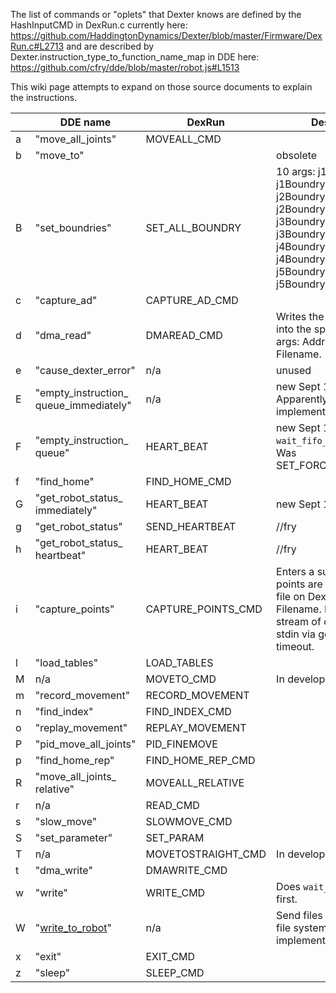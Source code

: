 The list of commands or "oplets" that Dexter knows are defined by the HashInputCMD in DexRun.c currently here:
https://github.com/HaddingtonDynamics/Dexter/blob/master/Firmware/DexRun.c#L2713
and are described by Dexter.instruction_type_to_function_name_map in DDE here:
https://github.com/cfry/dde/blob/master/robot.js#L1513

This wiki page attempts to expand on those source documents to explain the instructions.

&nbsp; | DDE name | DexRun | Description
--- | --- | --- | ---
a|"move_all_joints"|MOVEALL_CMD|
b|"move_to"|| obsolete
B|"set_boundries"|SET_ALL_BOUNDRY|10 args: j1BoundryHigh, j1Boundrylow,  j2BoundryHigh, j2Boundrylow, j3BoundryHigh, j3Boundrylow, j4BoundryHigh, j4Boundrylow, j5BoundryHigh, j5Boundrylow,
c|"capture_ad"|CAPTURE_AD_CMD|
d|"dma_read"|DMAREAD_CMD|Writes the FPGA DMA data into the specified file. 3 args: Address, Length, Filename.
e|"cause_dexter_error"|n/a|unused
E|"empty_instruction_ queue_immediately"|n/a|new Sept 1, 2016. Apparently never implemented in firmware?
F|"empty_instruction_ queue"|HEART_BEAT|new Sept 1, 2016 does `wait_fifo_flush()` first. Was SET_FORCE_MOVE_POINT
f|"find_home"|FIND_HOME_CMD|
G|"get_robot_status_ immediately"|HEART_BEAT|new Sept 1, 2016
g|"get_robot_status"|SEND_HEARTBEAT|  //fry
h|"get_robot_status_ heartbeat"|HEART_BEAT| //fry
i|"capture_points"|CAPTURE_POINTS_CMD| Enters a sub mode where points are captured to a file on Dexter. 1 arg: Filename. Expects an input stream of commands from stdin via getchar(). No timeout.
l|"load_tables"|LOAD_TABLES|
M|n/a|MOVETO_CMD|In development
m|"record_movement"|RECORD_MOVEMENT|
n|"find_index"|FIND_INDEX_CMD|
o|"replay_movement"|REPLAY_MOVEMENT|
P|"pid_move_all_joints"|PID_FINEMOVE|
p|"find_home_rep"|FIND_HOME_REP_CMD|
R|"move_all_joints_ relative"|MOVEALL_RELATIVE|
r|n/a|READ_CMD||Apparently does nothing
s|"slow_move"|SLOWMOVE_CMD|
S|"set_parameter"|SET_PARAM|
T|n/a|MOVETOSTRAIGHT_CMD|In development
t|"dma_write"|DMAWRITE_CMD|
w|"write"|WRITE_CMD|Does `wait_fifo_flush()` first.
W|"[write_to_robot](write-to-robot)"|n/a|Send files to the Dexter file system. Not yet implemented in DexRun.c
x|"exit"|EXIT_CMD|
z|"sleep"|SLEEP_CMD|
